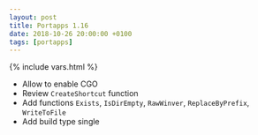 ```yaml
---
layout: post
title: Portapps 1.16
date: 2018-10-26 20:00:00 +0100
tags: [portapps]
---
```

{% include vars.html %}

* Allow to enable CGO
* Review `CreateShortcut` function
* Add functions `Exists`, `IsDirEmpty`, `RawWinver`, `ReplaceByPrefix`, `WriteToFile`
* Add build type single